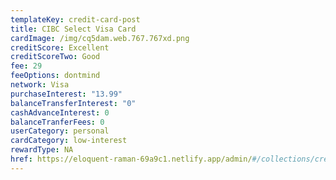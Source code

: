 ```yaml
---
templateKey: credit-card-post
title: CIBC Select Visa Card
cardImage: /img/cq5dam.web.767.767xd.png
creditScore: Excellent
creditScoreTwo: Good
fee: 29
feeOptions: dontmind
network: Visa
purchaseInterest: "13.99"
balanceTransferInterest: "0"
cashAdvanceInterest: 0
balanceTranferFees: 0
userCategory: personal
cardCategory: low-interest
rewardType: NA
href: https://eloquent-raman-69a9c1.netlify.app/admin/#/collections/creditCards/new
---
```

